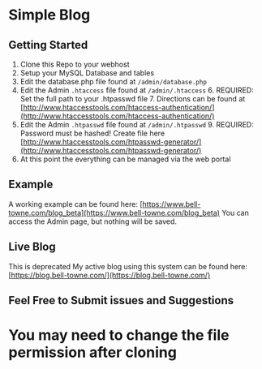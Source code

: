 Simple Blog
===========

Getting Started
-------
 1. Clone this Repo to your webhost
 2. Setup your MySQL Database and tables
 2. Edit the database.php file found at `/admin/database.php`
 5. Edit the Admin `.htaccess` file found at `/admin/.htaccess`
	 6. REQUIRED: Set the full path to your .htpasswd file
	 7. Directions can be found at [http://www.htaccesstools.com/htaccess-authentication/](http://www.htaccesstools.com/htaccess-authentication/)
 8. Edit the Admin `.htpasswd` file found at `/admin/.htpasswd`
	 9. REQUIRED:  Password must be hashed! Create file here [http://www.htaccesstools.com/htpasswd-generator/](http://www.htaccesstools.com/htpasswd-generator/)
 10. At this point the everything can be managed via the web portal

Example
-------
A working example can be found here: [https://www.bell-towne.com/blog_beta](https://www.bell-towne.com/blog_beta)
You can access the Admin page, but nothing will be saved.

Live Blog
-------
This is deprecated
My active blog using this system can be found here: [https://blog.bell-towne.com/](https://blog.bell-towne.com/)

Feel Free to Submit issues and Suggestions
------------------------------------------

You may need to change the file permission after cloning
=======